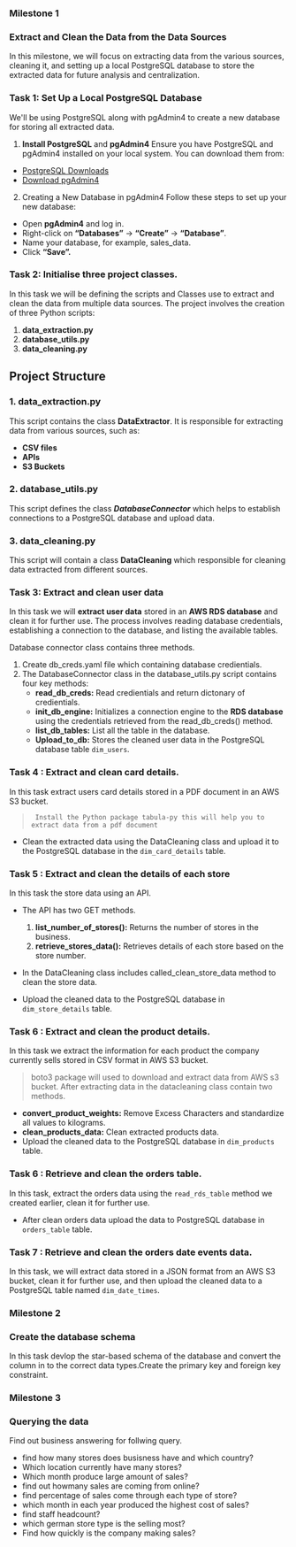 
### Milestone 1
### Extract and Clean the Data from the Data Sources
In this milestone, we will focus on extracting data from the various sources, cleaning it, and setting up a local PostgreSQL database to store the extracted data for future analysis and centralization.

### Task 1: Set Up a Local PostgreSQL Database
We'll be using PostgreSQL along with pgAdmin4 to create a new database for storing all extracted data.

1. **Install PostgreSQL** and **pgAdmin4**
Ensure you have PostgreSQL and pgAdmin4 installed on your local system. You can download them from:
- [PostgreSQL Downloads](https://www.postgresql.org/download/)
- [Download pgAdmin4](https://www.pgadmin.org/download/)
2. Creating a New Database in pgAdmin4
Follow these steps to set up your new database:
- Open **pgAdmin4** and log in.
- Right-click on **“Databases”** → **“Create”** → **“Database”**.
- Name your database, for example, sales_data.
- Click **“Save”.**

### Task 2: Initialise three project classes.
In this task we will be defining the scripts and Classes use to extract and clean the data from multiple data sources.
The project involves the creation of three Python scripts:
1. **data_extraction.py**
2. **database_utils.py**
3. **data_cleaning.py**

## Project Structure

### 1. data_extraction.py
This script contains the class **DataExtractor**. It is responsible for extracting data from various sources, such as:
- **CSV files**
- **APIs**
- **S3 Buckets**

### 2. database_utils.py
This script defines the class ***DatabaseConnector*** which helps to establish connections to a PostgreSQL database and upload data.

### 3. data_cleaning.py 
This script will contain a class **DataCleaning** which responsible for cleaning data extracted from different sources.

### Task 3: Extract and clean user data
In this task we will **extract user data**  stored in an **AWS RDS database** and clean it for further use.
The process involves reading database credentials, establishing a connection to the database, and listing the available tables.

Database connector class contains three methods.
1. Create db_creds.yaml file which containing database credientials.
2. The DatabaseConnector class in the database_utils.py script contains four key methods:
    - **read_db_creds:** Read credientials and return dictonary of credientials. 
    - **init_db_engine:**  Initializes a connection engine to the **RDS database** using the credentials retrieved from the read_db_creds() method.
    - **list_db_tables:** List all the table in the database.
    - **Upload_to_db:** Stores the cleaned user data in the PostgreSQL database table `dim_users`.

###  Task 4 : Extract and clean card details.
In this task extract users card details stored in a PDF document in an AWS S3 bucket. 
> ``` Install the Python package tabula-py this will help you to extract data from a pdf document```
- Clean the extracted data using the DataCleaning class and upload it to the PostgreSQL database in the `dim_card_details` table.

### Task 5 : Extract and clean the details of each store
In this task the store data using an API.
- The API has two GET methods. 
    1. **list_number_of_stores():** Returns the number of stores in the business.
    2. **retrieve_stores_data():** Retrieves details of each store based on the store number.

- In the DataCleaning class includes called_clean_store_data method to clean the store data.
- Upload the cleaned data to the PostgreSQL database in `dim_store_details` table.

### Task 6 : Extract and clean the product details.
In this task we extract the information for each product the company currently sells stored in CSV format in AWS S3 bucket.
> boto3 package will used to download and extract data from AWS s3 bucket.
After extracting data in the datacleaning class contain two methods.
- **convert_product_weights:** Remove Excess Characters and standardize all values to kilograms.
- **clean_products_data:** Clean extracted products data.
- Upload the cleaned data to the PostgreSQL database in `dim_products` table.

### Task 6 : Retrieve and clean the orders table.
In this task, extract the orders data using the `read_rds_table` method we created earlier, clean it for further use.
- After clean orders data upload the data to PostgreSQL database in `orders_table` table.

### Task 7 : Retrieve and clean the orders date events data.
In this task, we will extract data stored in a JSON format from an AWS S3 bucket, clean it for further use, and then upload the cleaned data to a PostgreSQL table named `dim_date_times`.

### Milestone 2
### Create the database schema
In this task devlop the star-based schema of the database and convert the column in to the correct data types.Create the primary key and foreign key constraint.

### Milestone 3
### Querying the data
Find out business answering for follwing query.
- find how many stores does busisness have and which country?
- Which location currently have many stores?
- Which month produce large amount of sales?
- find out howmany sales are coming from online?
- find percentage of sales come through each type of store?
- which month in each year produced the highest cost of sales?
- find staff headcount?
- which german store type is the selling most?
- Find how quickly is the company making sales?



